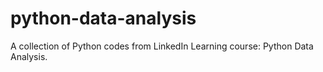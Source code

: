 # python-data-analysis
A collection of Python codes from LinkedIn Learning course: Python Data Analysis.
